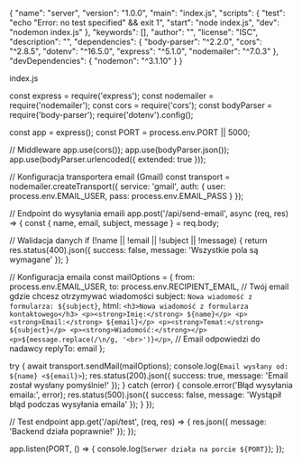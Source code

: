 {
  "name": "server",
  "version": "1.0.0",
  "main": "index.js",
  "scripts": {
    "test": "echo \"Error: no test specified\" && exit 1",
    "start": "node index.js",
    "dev": "nodemon index.js"
  },
  "keywords": [],
  "author": "",
  "license": "ISC",
  "description": "",
  "dependencies": {
    "body-parser": "^2.2.0",
    "cors": "^2.8.5",
    "dotenv": "^16.5.0",
    "express": "^5.1.0",
    "nodemailer": "^7.0.3"
  },
  "devDependencies": {
    "nodemon": "^3.1.10"
  }
}

index.js

const express = require('express');
const nodemailer = require('nodemailer');
const cors = require('cors');
const bodyParser = require('body-parser');
require('dotenv').config();


const app = express();
const PORT = process.env.PORT || 5000;

// Middleware
app.use(cors());
app.use(bodyParser.json());
app.use(bodyParser.urlencoded({ extended: true }));

// Konfiguracja transportera email (Gmail)
const transport = nodemailer.createTransport({
  service: 'gmail',
  auth: {
    user: process.env.EMAIL_USER,
    pass: process.env.EMAIL_PASS
  }
});

// Endpoint do wysyłania emaili
app.post('/api/send-email', async (req, res) => {
  const { name, email, subject, message } = req.body;

  // Walidacja danych
  if (!name || !email || !subject || !message) {
    return res.status(400).json({ 
      success: false, 
      message: 'Wszystkie pola są wymagane' 
    });
  }

  // Konfiguracja emaila
  const mailOptions = {
    from: process.env.EMAIL_USER,
    to: process.env.RECIPIENT_EMAIL, // Twój email gdzie chcesz otrzymywać wiadomości
    subject: `Nowa wiadomość z formularza: ${subject}`,
    html: `
      <h3>Nowa wiadomość z formularza kontaktowego</h3>
      <p><strong>Imię:</strong> ${name}</p>
      <p><strong>Email:</strong> ${email}</p>
      <p><strong>Temat:</strong> ${subject}</p>
      <p><strong>Wiadomość:</strong></p>
      <p>${message.replace(/\n/g, '<br>')}</p>
    `,
    // Email odpowiedzi do nadawcy
    replyTo: email
  };

  try {
    await transport.sendMail(mailOptions);
    console.log(`Email wysłany od: ${name} <${email}>`);
    res.status(200).json({ 
      success: true, 
      message: 'Email został wysłany pomyślnie!' 
    });
  } catch (error) {
    console.error('Błąd wysyłania emaila:', error);
    res.status(500).json({ 
      success: false, 
      message: 'Wystąpił błąd podczas wysyłania emaila' 
    });
  }
});

// Test endpoint
app.get('/api/test', (req, res) => {
  res.json({ message: 'Backend działa poprawnie!' });
});

app.listen(PORT, () => {
  console.log(`Serwer działa na porcie ${PORT}`);
});
